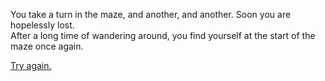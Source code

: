 You take a turn in the maze, and another, and another. Soon you are hopelessly lost.  
After a long time of wandering around, you find yourself at the start of the maze once again.

[Try again.](https://github.com/incendofrumentum/INFOTC-1000-Final-Project/blob/master/maze.md)
